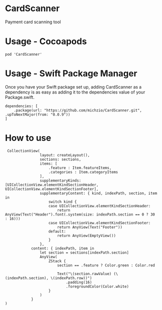 # CardScanner

Payment card scanning tool 

# Usage - Cocoapods 

```
pod 'CardScanner'
```

# Usage - Swift Package Manager

Once you have your Swift package set up, adding CardScanner as a dependency is as easy as adding it to the dependencies value of your Package.swift.

```
dependencies: [
    .package(url: "https://github.com/michzio/CardScanner.git", .upToNextMajor(from: "0.0.9"))
]
```


# How to use 

```
 CollectionView(
                layout: createLayout(),
                sections: sections,
                items: [
                    .feature : Item.featureItems,
                    .categories : Item.categoryItems
                ],
                supplementaryKinds: [UICollectionView.elementKindSectionHeader, UICollectionView.elementKindSectionFooter],
                supplementaryContent: { kind, indexPath, section, item in
                    switch kind {
                    case UICollectionView.elementKindSectionHeader:
                        return AnyView(Text("Header").font(.system(size: indexPath.section == 0 ? 30 : 16)))
                    case UICollectionView.elementKindSectionFooter:
                        return AnyView(Text("Footer"))
                    default:
                        return AnyView(EmptyView())
                    }
                },
            content: { indexPath, item in
                let section = sections[indexPath.section]
                AnyView(
                    ZStack {
                        section == .feature ? Color.green : Color.red

                        Text("\(section.rawValue) (\(indexPath.section), \(indexPath.row))")
                            .padding(16)
                            .foregroundColor(Color.white)
                    }
                )
            }
)
```
